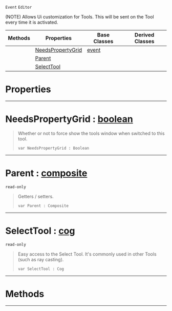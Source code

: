  `Event` `Editor`



(NOTE) Allows Ui customization for Tools. This will be sent on the Tool every time it is activated.

|Methods|Properties|Base Classes|Derived Classes|
|---|---|---|---|
| |[ NeedsPropertyGrid](https://github.com/ZilchEngine/ZilchDocs/blob/master/code_reference/class_reference/tooluievent.md#needspropertygrid-zilch-e)|[event](https://github.com/ZilchEngine/ZilchDocs/blob/master/code_reference/class_reference/event.md)| |
| |[ Parent](https://github.com/ZilchEngine/ZilchDocs/blob/master/code_reference/class_reference/tooluievent.md#parent-zilch-engine-docum)| | |
| |[ SelectTool](https://github.com/ZilchEngine/ZilchDocs/blob/master/code_reference/class_reference/tooluievent.md#selecttool-zilch-engine-d)| | |


 #  Properties


---  
 #  NeedsPropertyGrid : [boolean](https://github.com/ZilchEngine/ZilchDocs/blob/master/code_reference/nada_base_types/boolean.md)

> Whether or not to force show the tools window when switched to this tool.
> ``` lang=cpp, name=Nada
> var NeedsPropertyGrid : Boolean


---  
 #  Parent : [composite](https://github.com/ZilchEngine/ZilchDocs/blob/master/code_reference/class_reference/composite.md)

 `read-only`

> Getters / setters.
> ``` lang=cpp, name=Nada
> var Parent : Composite


---  
 #  SelectTool : [cog](https://github.com/ZilchEngine/ZilchDocs/blob/master/code_reference/class_reference/cog.md)

 `read-only`

> Easy access to the Select Tool. It's commonly used in other Tools (such as ray casting).
> ``` lang=cpp, name=Nada
> var SelectTool : Cog


---  
 #  Methods


---  
 

 